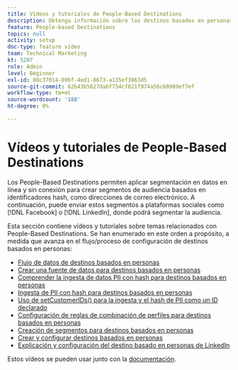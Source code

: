 ```yaml
---
title: Vídeos y tutoriales de People-Based Destinations
description: Obtenga información sobre los destinos basados en personas en Audience Manager. Descubra cómo aplicar la segmentación en datos en línea y sin conexión para crear segmentos de audiencia basados en identificadores hash, como direcciones de correo electrónico y más.
feature: People-based Destinations
topics: null
activity: setup
doc-type: feature video
team: Technical Marketing
kt: 5207
role: Admin
level: Beginner
exl-id: 80c37014-896f-4ed1-8673-a135ef3063d5
source-git-commit: 62b43b5627dabf754cf821f974a56c60989ef7ef
workflow-type: tm+mt
source-wordcount: '188'
ht-degree: 0%

---
```


# Vídeos y tutoriales de People-Based Destinations

Los People-Based Destinations permiten aplicar segmentación en datos en línea y sin conexión para crear segmentos de audiencia basados en identificadores hash, como direcciones de correo electrónico. A continuación, puede enviar estos segmentos a plataformas sociales como [!DNL Facebook] o [!DNL LinkedIn], donde podrá segmentar la audiencia.

Esta sección contiene vídeos y tutoriales sobre temas relacionados con People-Based Destinations. Se han enumerado en este orden a propósito, a medida que avanza en el flujo/proceso de configuración de destinos basados en personas:

* [Flujo de datos de destinos basados en personas](people-based-destinations-data-flow.md)
* [Crear una fuente de datos para destinos basados en personas](creating-a-data-source-for-people-based-destinations.md)
* [Comprender la ingesta de datos PII con hash para destinos basados en personas](understanding-hashed-pii-data-ingestion-for-people-based-destinations.md)
* [Ingesta de PII con hash para destinos basados en personas](ingesting-hashed-pii-for-people-based-destinations.md)
* [Uso de setCustomerIDs() para la ingesta y el hash de PII como un ID declarado](using-setcustomerids-to-ingest-and-hash-pii-as-a-declared-id.md)
* [Configuración de reglas de combinación de perfiles para destinos basados en personas](configuring-profile-merge-rules-for-people-based-destinations.md)
* [Creación de segmentos para destinos basados en personas](creating-segments-for-people-based-destinations.md)
* [Crear y configurar destinos basados en personas](create-and-configure-people-based-destinations.md)
* [Explicación y configuración del destino basado en personas de LinkedIn](understanding-and-configuring-the-linkedin-pbd.md)

Estos vídeos se pueden usar junto con la [documentación](https://experienceleague.adobe.com/docs/audience-manager/user-guide/features/destinations/people-based/people-based-destinations-overview.html).
